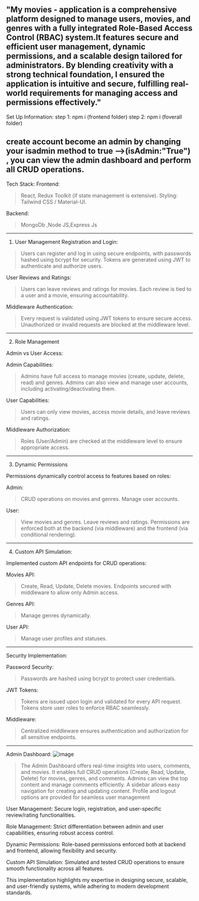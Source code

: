 "My movies -  application is a comprehensive platform designed to manage users, movies, and genres with a fully integrated Role-Based Access Control (RBAC) system.It features secure and efficient user management,
dynamic permissions, and a scalable design tailored for administrators. By blending creativity with a strong technical foundation, I ensured the application is intuitive and secure, fulfilling real-world
requirements for managing access and permissions effectively."
--------------------------------------------------------------------------------------------------------------------------------------------------------------------------------------------------------------------
Set Up Information:
step 1: npm i (frontend folder)
step 2: npm i (foverall folder)

create account become an admin by changing your isadmin method to true -->(isAdmin:"True") , you can view the admin dashboard and perform all CRUD operations. 
--------------------------------------------------------------------------------------------------------------------------------------------------------------------------------------------------------------------
Tech Stack:
Frontend: 
>React, Redux Toolkit (if state management is extensive).
>Styling: Tailwind CSS / Material-UI.

Backend: 
>MongoDb ,Node JS,Express Js
---------------------------------------------------------------------------------------------------------------------------------------------------------------------------------------------------------------------
1. User Management
Registration and Login:
>Users can register and log in using secure endpoints, with passwords hashed using bcrypt for security.
>Tokens are generated using JWT to authenticate and authorize users.
   
User Reviews and Ratings:
>Users can leave reviews and ratings for movies.
>Each review is tied to a user and a movie, ensuring accountability.
                         
Middleware Authentication:
>Every request is validated using JWT tokens to ensure secure access.
>Unauthorized or invalid requests are blocked at the middleware level.
---------------------------------------------------------------------------------------------------------------------------------------------------------------------------------------------------------------------                     
2. Role Management

Admin vs User Access:

Admin Capabilities:

>Admins have full access to manage movies (create, update, delete, read) and genres.
>Admins can also view and manage user accounts, including activating/deactivating them.
   
User Capabilities:

>Users can only view movies, access movie details, and leave reviews and ratings.

Middleware Authorization:

>Roles (User/Admin) are checked at the middleware level to ensure appropriate access.
----------------------------------------------------------------------------------------------------------------------------------------------------------------------------------------------------------------------
3. Dynamic Permissions
   
Permissions dynamically control access to features based on roles:

Admin:

>CRUD operations on movies and genres.
>Manage user accounts.
   
User:

>View movies and genres.
>Leave reviews and ratings.
>Permissions are enforced both at the backend (via middleware) and the frontend (via conditional rendering).
----------------------------------------------------------------------------------------------------------------------------------------------------------------------------------------------------------------------
4. Custom API Simulation:

Implemented custom API endpoints for CRUD operations:

Movies API:

>Create, Read, Update, Delete movies.
>Endpoints secured with middleware to allow only Admin access.

Genres API:

>Manage genres dynamically.

User API:

>Manage user profiles and statuses.
---------------------------------------------------------------------------------------------------------------------------------------------------------------------------------------------------------------------
Security Implementation:

Password Security:

>Passwords are hashed using bcrypt to protect user credentials.

JWT Tokens:

>Tokens are issued upon login and validated for every API request.
>Tokens store user roles to enforce RBAC seamlessly.

Middleware:

>Centralized middleware ensures authentication and authorization for all sensitive endpoints.
---------------------------------------------------------------------------------------------------------------------------------------------------------------------------------------------------------------------
Admin Dashboard:
![image](https://github.com/user-attachments/assets/4f2958ad-47f8-4843-b63e-27eb59d1d35c)

>The Admin Dashboard offers real-time insights into users, comments, and movies.
>It enables full CRUD operations (Create, Read, Update, Delete) for movies, genres, and comments.
>Admins can view the top content and manage comments efficiently.
>A sidebar allows easy navigation for creating and updating content.
>Profile and logout options are provided for seamless user management

User Management:
Secure login, registration, and user-specific review/rating functionalities.

Role Management:
Strict differentiation between admin and user capabilities, ensuring robust access control.

Dynamic Permissions:
Role-based permissions enforced both at backend and frontend, allowing flexibility and security.

Custom API Simulation:
Simulated and tested CRUD operations to ensure smooth functionality across all features.

This implementation highlights my expertise in designing secure, scalable, and user-friendly systems, while adhering to modern development standards.






